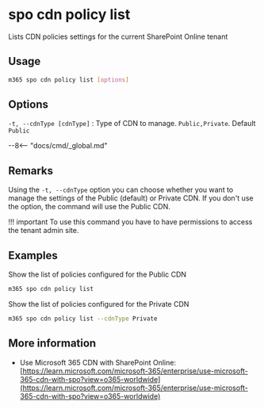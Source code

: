 # spo cdn policy list

Lists CDN policies settings for the current SharePoint Online tenant

## Usage

```sh
m365 spo cdn policy list [options]
```

## Options

`-t, --cdnType [cdnType]`
: Type of CDN to manage. `Public,Private`. Default `Public`

--8<-- "docs/cmd/_global.md"

## Remarks

Using the `-t, --cdnType` option you can choose whether you want to manage the settings of the Public (default) or Private CDN. If you don't use the option, the command will use the Public CDN.

!!! important
    To use this command you have to have permissions to access the tenant admin site.

## Examples

Show the list of policies configured for the Public CDN

```sh
m365 spo cdn policy list
```

Show the list of policies configured for the Private CDN

```sh
m365 spo cdn policy list --cdnType Private
```

## More information

- Use Microsoft 365 CDN with SharePoint Online: [https://learn.microsoft.com/microsoft-365/enterprise/use-microsoft-365-cdn-with-spo?view=o365-worldwide](https://learn.microsoft.com/microsoft-365/enterprise/use-microsoft-365-cdn-with-spo?view=o365-worldwide)
